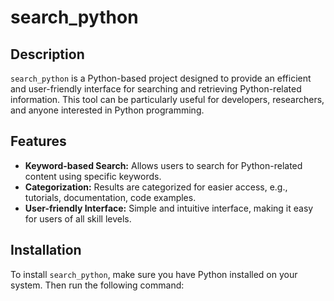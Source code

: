 # search_python

## Description

`search_python` is a Python-based project designed to provide an efficient and user-friendly interface for searching and retrieving Python-related information. This tool can be particularly useful for developers, researchers, and anyone interested in Python programming.

## Features

- **Keyword-based Search:** Allows users to search for Python-related content using specific keywords.
- **Categorization:** Results are categorized for easier access, e.g., tutorials, documentation, code examples.
- **User-friendly Interface:** Simple and intuitive interface, making it easy for users of all skill levels.

## Installation

To install `search_python`, make sure you have Python installed on your system. Then run the following command:
